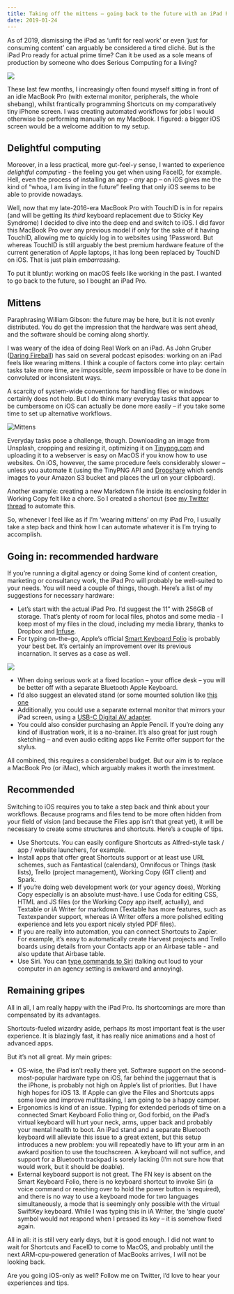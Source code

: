 ```yaml
---
title: Taking off the mittens – going back to the future with an iPad Pro
date: 2019-01-24
---
```

As of 2019, dismissing the iPad as ‘unfit for real work’ or even ‘just for consuming content’ can arguably be considered a tired cliché. But is the iPad Pro ready for actual prime time? Can it be used as a sole means of production by someone who does Serious Computing for a living? 

![](https://bureaubolster.s3-eu-west-1.amazonaws.com/Photo-2019-01-24-10-20.jpeg)

These last few months, I increasingly often found myself sitting in front of an idle MacBook Pro (with external monitor, peripherals, the whole shebang), whilst frantically programming Shortcuts on my comparatively tiny iPhone screen. I was creating automated workflows for jobs I would otherwise be performing manually on my MacBook. I figured: a bigger iOS screen would be a welcome addition to my setup. 

## Delightful computing
Moreover, in a less practical, more gut-feel-y sense, I wanted to experience *delightful computing* - the feeling you get when using FaceID, for example. Hell, even the process of installing an app – *any* app – on iOS gives me the kind of “whoa, I am living in the future” feeling that only iOS seems to be able to provide nowadays. 

Well, now that my late-2016-era MacBook Pro with TouchID is in for repairs (and will be getting its *third* keyboard replacement due to Sticky Key Syndrome) I decided to dive into the deep end and switch to iOS. I did favor this MacBook Pro over any previous model if only for the sake of it having TouchID, allowing me to quickly log in to websites using 1Password. But whereas TouchID is still arguably the best premium hardware feature of the current generation of Apple laptops, it has long been replaced by TouchID on iOS. That is just plain *embarrassing*. 

To put it bluntly: working on macOS feels like working in the past. I wanted to go back to the future, so I bought an iPad Pro.

## Mittens 
Paraphrasing William Gibson: the future may be here, but it is not evenly distributed. You do get the impression that the hardware was sent ahead, and the software should be coming along shortly.

I was weary of the idea of doing Real Work on an iPad. As John Gruber ([Daring Fireball](https://daringfireball.net)) has said on several podcast episodes: working on an iPad feels like wearing mittens. I think a couple of factors come into play: certain tasks take more time, are impossible, *seem* impossible or have to be done in convoluted or inconsistent ways. 

A scarcity of system-wide conventions for handling files or windows certainly does not help. But I do think many everyday tasks that appear to be cumbersome on iOS can actually be done more easily – if you take some time to set up alternative workflows.

![Mittens](https://bureaubolster.s3-eu-west-1.amazonaws.com/20r1edd2g168bhky6tuwwfq33bn2arkg.jpeg)

Everyday tasks pose a challenge, though. Downloading an image from Unsplash, cropping and resizing it, optimizing it on [Tinypng.com](https://tinypng.com) and uploading it to a webserver is easy on MacOS if you know how to use websites. On iOS, however, the same procedure feels considerably slower – unless you automate it (using the TinyPNG API and [Dropshare](https://dropshare.app) which sends images to your Amazon S3 bucket and places the url on your clipboard). 

Another example: creating a new Markdown file inside its enclosing folder in Working Copy felt like a chore. So I created a shortcut (see [my Twitter thread](https://twitter.com/jaapstronks/status/1088352712138391552?s=21) to automate this.

So, whenever I feel like as if I’m ‘wearing mittens’ on my iPad Pro, I usually take a step back and think how I can automate whatever it is I’m trying to accomplish. 

## Going in: recommended hardware
If you’re running a digital agency or doing Some kind of content creation, marketing or consultancy work, the iPad Pro will probably be well-suited to your needs. You will need a couple of things, though. Here’s a list of my suggestions for necessary hardware:

- Let’s start with the actual iPad Pro. I’d suggest the 11” with 256GB of storage. That’s plenty of room for local files, photos and some media - I keep most of my files in the cloud, including my media library, thanks to Dropbox and [Infuse](https://firecore.com/infuse). 
- For typing on-the-go, Apple’s official [Smart Keyboard Folio](https://www.apple.com/shop/product/MU8G2LL/A/smart-keyboard-folio-for-11-inch-ipad-pro-us-english?referrer=https://www.google.nl/) is probably your best bet. It’s certainly an improvement over its previous incarnation. It serves as a case as well.

![](https://bureaubolster.s3-eu-west-1.amazonaws.com/Photo-2019-01-24-13-33.JPG)

- When doing serious work at a fixed location – your office desk – you will be better off with a separate Bluetooth Apple Keyboard. 
- I’d also suggest an elevated stand (or some mounted solution like [this one](https://www.goos-e.com/en/)
- Additionally, you could use a separate external monitor that mirrors your iPad screen, using a [USB-C Digital AV adapter](https://www.apple.com/shop/product/MJ1K2AM/A/usb-c-digital-av-multiport-adapter?referrer=https://www.google.nl/). 
- You could also consider purchasing an Apple Pencil. If you’re doing any kind of illustration work, it is a no-brainer. It’s also great for just rough sketching – and even audio editing apps like Ferrite offer support for the stylus.

All combined, this requires a considerabel budget. But our aim is to replace a MacBook Pro (or iMac), which arguably makes it worth the investment.

## Recommended 
Switching to iOS requires you to take a step back and think about your workflows. Because programs and files tend to be more often hidden from your field of vision (and because the Files app isn’t that great yet), it will be necessary to create some structures and shortcuts. Here’s a couple of tips.

- Use Shortcuts. You can easily configure Shortcuts as Alfred-style task / app / website launchers, for example.
- Install apps that offer great Shortcuts support or at least use URL schemes, such as Fantastical (calendars), Omnifocus or Things (task lists), Trello (project management), Working Copy (GIT client) and Spark. 
- If you’re doing web development work (or your agency does), Working Copy especially is an absolute must-have. I use Coda for editing CSS, HTML and JS files (or the Working Copy app itself, actually), and Textable or iA Writer for markdown (Textable has more features, such as Textexpander support, whereas iA Writer offers a more polished editing experience and lets you export nicely styled PDF files).
- If you are really into automation, you can connect Shortcuts to Zapier. For example, it’s easy to automatically create Harvest projects and Trello boards using details from your Contacts app or an Airbase table - and also update that Airbase table.
- Use Siri. You can [type commands to Siri](https://www.imore.com/ios-11-will-let-you-type-queries-siri) (talking out loud to your computer in an agency setting is awkward and annoying).

## Remaining gripes
All in all, I am really happy with the iPad Pro. Its shortcomings are more than compensated by its advantages. 

Shortcuts-fueled wizardry aside, perhaps its most important feat is the user experience. It is blazingly fast, it has really nice animations and a host of advanced apps.

But it’s not all great. My main gripes:

- OS-wise, the iPad isn’t really there yet. Software support on the second-most-popular hardware type on iOS, far behind the juggernaut that is the iPhone, is probably not high on Apple’s list of priorities. But I have high hopes for iOS 13. If Apple can give the Files and Shortcuts apps some love and improve multitasking, I am going to be a happy camper.
- Ergonomics is kind of an issue. Typing for extended periods of time on a connected Smart Keyboard Folio thing or, God forbid, on the iPad’s virtual keyboard will hurt your neck, arms, upper back and probably your mental health to boot. An iPad stand and a separate Bluetooth keyboard will alleviate this issue to a great extent, but this setup introduces a new problem: you will repeatedly have to lift your arm in an awkard position to use the touchscreen. A keyboard will not suffice, and support for a Bluetooth trackpad is sorely lacking (I’m not sure how that would work, but it should be doable).
- External keyboard support is not great. The FN key is absent on the Smart Keyboard Folio, there is no keyboard shortcut to invoke Siri (a voice command or reaching over to hold the power button is required), and there is no way to use a keyboard mode for two languages simultaneously, a mode that is seemingly only possible with the virtual SwiftKey keyboard. While I was typing this in iA Writer, the ‘single quote’ symbol would not respond when I pressed its key – it is somehow fixed again.

All in all: it is still very early days, but it is good enough. I did not want to wait for Shortcuts and FaceID to come to MacOS, and probably until the next ARM-cpu-powered generation of MacBooks arrives, I will not be looking back. 

Are you going iOS-only as well? Follow me on Twitter, I’d love to hear your experiences and tips.
